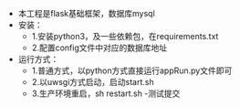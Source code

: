 - 本工程是flask基础框架，数据库mysql
- 安装：
    - 1.安装python3，及一些依赖包，在requirements.txt
    - 2.配置config文件中对应的数据库地址
- 运行方式：
    - 1.普通方式，以python方式直接运行appRun.py文件即可
    - 2.以uwsgi方式启动，启动start.sh
    - 3.生产环境重启，sh restart.sh
    -测试提交
